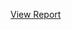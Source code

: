 [View Report](https://github.com/William-07/Exploratory-Data-Analysis-of-Hospital-Charges-for-Insurance-Pricing-Strategy/blob/main/Report/Exploratory%20Data%20Analysis%20of%20Hospital%20Charges%20for%20Insurance%20Pricing%20Strategy_Report.pdf)
